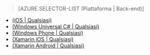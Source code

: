 ﻿> [AZURE.SELECTOR-LIST (Piattaforma | Back-end)]
- [(iOS | Qualsiasi)](mobile-services-ios-get-started-offline-data.md)
- [(Windows Universal C# | Qualsiasi)](mobile-services-windows-store-dotnet-get-started-offline-data.md)
- [(Windows Phone | Qualsiasi)](mobile-services-windows-phone-get-started-offline-data.md)
- [(Xamarin iOS | Qualsiasi)](mobile-services-xamarin-ios-get-started-offline-data.md)
- [(Xamarin Android | Qualsiasi)](mobile-services-xamarin-android-get-started-offline-data.md)

<!--HONumber=42-->
